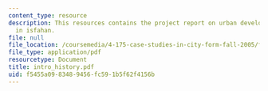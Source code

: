 ```yaml
---
content_type: resource
description: This resources contains the project report on urban development and analysis
  in isfahan.
file: null
file_location: /coursemedia/4-175-case-studies-in-city-form-fall-2005/f5455a0983489456fc591b5f62f4156b_intro_history.pdf
file_type: application/pdf
resourcetype: Document
title: intro_history.pdf
uid: f5455a09-8348-9456-fc59-1b5f62f4156b
---
```

